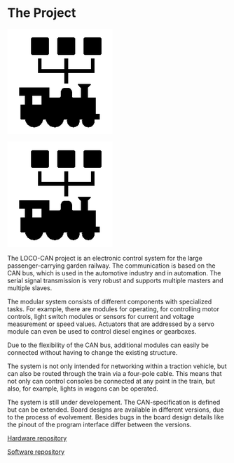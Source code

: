 # The Project

![Loco-CAN Logo](Loco-CAN-Logo.png "Loco-CAN")

<img
  src="Loco-CAN-Logo.png"
  alt="Loco-CAN"
  title="Loco-CAN - A bus for a train"
  style="display: inline-block; margin: 0 auto; max-width: 300px">

The LOCO-CAN project is an electronic control system for the large passenger-carrying garden railway. The communication is based on the CAN bus, which is used in the automotive industry and in automation. The serial signal transmission is very robust and supports multiple masters and multiple slaves.

The modular system consists of different components with specialized tasks. For example, there are modules for operating, for controlling motor controls, light switch modules or sensors for current and voltage measurement or speed values. Actuators that are addressed by a servo module can even be used to control diesel engines or gearboxes.

Due to the flexibility of the CAN bus, additional modules can easily be connected without having to change the existing structure.

The system is not only intended for networking within a traction vehicle, but can also be routed through the train via a four-pole cable. This means that not only can control consoles be connected at any point in the train, but also, for example, lights in wagons can be operated.

The system is still under developement. The CAN-specification is defined but can be extended. Board designs are available in different versions, due to the process of evolvement. Besides bugs in the board design details like the pinout of the program interface differ between the versions.

[Hardware repository](https://github.com/loco-can/loco-can-hardware)

[Software repository](https://github.com/loco-can/loco-can-software)
